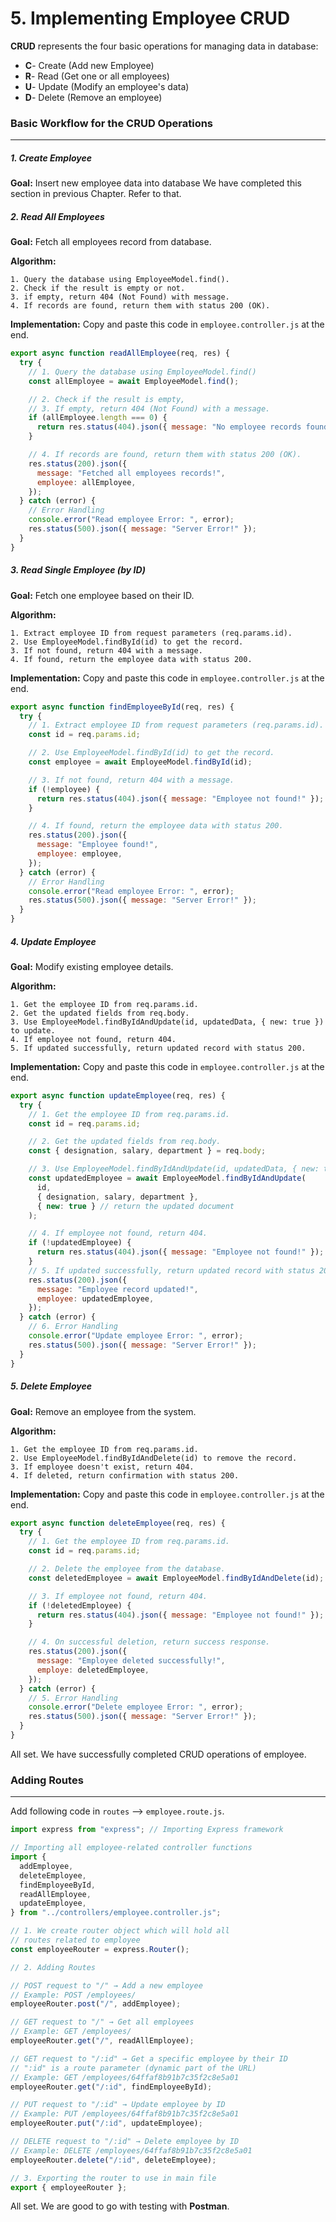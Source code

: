 # 5. Implementing Employee CRUD

**CRUD** represents the four basic operations for managing data in database:

- **C**- Create (Add new Employee)
- **R**- Read (Get one or all employees)
- **U**- Update (Modify an employee's data)
- **D**- Delete (Remove an employee)

### Basic Workflow for the CRUD Operations

---

##### 1. Create Employee

**Goal:** Insert new employee data into database
We have completed this section in previous Chapter. Refer to that.

##### 2. Read All Employees

**Goal:** Fetch all employees record from database.

**Algorithm:**

```
1. Query the database using EmployeeModel.find().
2. Check if the result is empty or not.
3. if empty, return 404 (Not Found) with message.
4. If records are found, return them with status 200 (OK).
```

**Implementation:**
Copy and paste this code in `employee.controller.js` at the end.

```js
export async function readAllEmployee(req, res) {
  try {
    // 1. Query the database using EmployeeModel.find()
    const allEmployee = await EmployeeModel.find();

    // 2. Check if the result is empty,
    // 3. If empty, return 404 (Not Found) with a message.
    if (allEmployee.length === 0) {
      return res.status(404).json({ message: "No employee records found!" });
    }

    // 4. If records are found, return them with status 200 (OK).
    res.status(200).json({
      message: "Fetched all employees records!",
      employee: allEmployee,
    });
  } catch (error) {
    // Error Handling
    console.error("Read employee Error: ", error);
    res.status(500).json({ message: "Server Error!" });
  }
}
```

##### 3. Read Single Employee (by ID)

**Goal:** Fetch one employee based on their ID.

**Algorithm:**

```
1. Extract employee ID from request parameters (req.params.id).
2. Use EmployeeModel.findById(id) to get the record.
3. If not found, return 404 with a message.
4. If found, return the employee data with status 200.
```

**Implementation:**
Copy and paste this code in `employee.controller.js` at the end.

```js
export async function findEmployeeById(req, res) {
  try {
    // 1. Extract employee ID from request parameters (req.params.id).
    const id = req.params.id;

    // 2. Use EmployeeModel.findById(id) to get the record.
    const employee = await EmployeeModel.findById(id);

    // 3. If not found, return 404 with a message.
    if (!employee) {
      return res.status(404).json({ message: "Employee not found!" });
    }

    // 4. If found, return the employee data with status 200.
    res.status(200).json({
      message: "Employee found!",
      employee: employee,
    });
  } catch (error) {
    // Error Handling
    console.error("Read employee Error: ", error);
    res.status(500).json({ message: "Server Error!" });
  }
}
```

##### 4. Update Employee

**Goal:** Modify existing employee details.

**Algorithm:**

```
1. Get the employee ID from req.params.id.
2. Get the updated fields from req.body.
3. Use EmployeeModel.findByIdAndUpdate(id, updatedData, { new: true }) to update.
4. If employee not found, return 404.
5. If updated successfully, return updated record with status 200.
```

**Implementation:**
Copy and paste this code in `employee.controller.js` at the end.

```js
export async function updateEmployee(req, res) {
  try {
    // 1. Get the employee ID from req.params.id.
    const id = req.params.id;

    // 2. Get the updated fields from req.body.
    const { designation, salary, department } = req.body;

    // 3. Use EmployeeModel.findByIdAndUpdate(id, updatedData, { new: true }) to update.
    const updatedEmployee = await EmployeeModel.findByIdAndUpdate(
      id,
      { designation, salary, department },
      { new: true } // return the updated document
    );

    // 4. If employee not found, return 404.
    if (!updatedEmployee) {
      return res.status(404).json({ message: "Employee not found!" });
    }
    // 5. If updated successfully, return updated record with status 200.
    res.status(200).json({
      message: "Employee record updated!",
      employee: updatedEmployee,
    });
  } catch (error) {
    // 6. Error Handling
    console.error("Update employee Error: ", error);
    res.status(500).json({ message: "Server Error!" });
  }
}
```

##### 5. Delete Employee

**Goal:** Remove an employee from the system.

**Algorithm:**

```
1. Get the employee ID from req.params.id.
2. Use EmployeeModel.findByIdAndDelete(id) to remove the record.
3. If employee doesn't exist, return 404.
4. If deleted, return confirmation with status 200.
```

**Implementation:**
Copy and paste this code in `employee.controller.js` at the end.

```js
export async function deleteEmployee(req, res) {
  try {
    // 1. Get the employee ID from req.params.id.
    const id = req.params.id;

    // 2. Delete the employee from the database.
    const deletedEmployee = await EmployeeModel.findByIdAndDelete(id);

    // 3. If employee not found, return 404.
    if (!deletedEmployee) {
      return res.status(404).json({ message: "Employee not found!" });
    }

    // 4. On successful deletion, return success response.
    res.status(200).json({
      message: "Employee deleted successfully!",
      employe: deletedEmployee,
    });
  } catch (error) {
    // 5. Error Handling
    console.error("Delete employee Error: ", error);
    res.status(500).json({ message: "Server Error!" });
  }
}
```

All set. We have successfully completed CRUD operations of employee.

### Adding Routes

---

Add following code in `routes` --> `employee.route.js`.

```js
import express from "express"; // Importing Express framework

// Importing all employee-related controller functions
import {
  addEmployee,
  deleteEmployee,
  findEmployeeById,
  readAllEmployee,
  updateEmployee,
} from "../controllers/employee.controller.js";

// 1. We create router object which will hold all
// routes related to employee
const employeeRouter = express.Router();

// 2. Adding Routes

// POST request to "/" → Add a new employee
// Example: POST /employees/
employeeRouter.post("/", addEmployee);

// GET request to "/" → Get all employees
// Example: GET /employees/
employeeRouter.get("/", readAllEmployee);

// GET request to "/:id" → Get a specific employee by their ID
// ":id" is a route parameter (dynamic part of the URL)
// Example: GET /employees/64ffaf8b91b7c35f2c8e5a01
employeeRouter.get("/:id", findEmployeeById);

// PUT request to "/:id" → Update employee by ID
// Example: PUT /employees/64ffaf8b91b7c35f2c8e5a01
employeeRouter.put("/:id", updateEmployee);

// DELETE request to "/:id" → Delete employee by ID
// Example: DELETE /employees/64ffaf8b91b7c35f2c8e5a01
employeeRouter.delete("/:id", deleteEmployee);

// 3. Exporting the router to use in main file
export { employeeRouter };
```

All set. We are good to go with testing with **Postman**.
